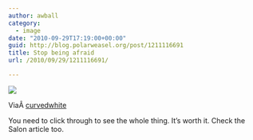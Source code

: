 ```yaml
---
author: awball
category:
  - image
date: "2010-09-29T17:19:00+00:00"
guid: http://blog.polarweasel.org/post/1211116691
title: Stop being afraid
url: /2010/09/29/1211116691/

---
```

![](http://blog.polarweasel.com/wp-content/uploads/2010/09/1211116691.jpg)

ViaÂ [curvedwhite](http://curvedwhite.com/post/1204927468/if-you-dont-get-it-ask-an-american-who-does)

You need to click through to see the whole thing. It’s worth it. Check the Salon article too.
